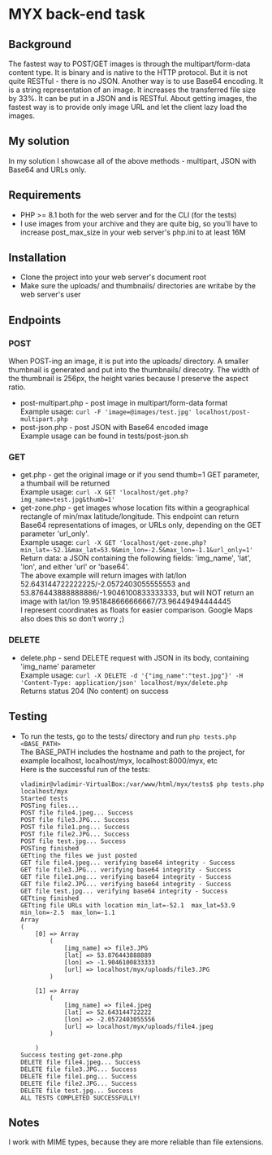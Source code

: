 # MYX back-end task
## Background
The fastest way to POST/GET images is through the multipart/form-data content type. It is binary and is native to the HTTP protocol. But it is not quite RESTful - there is no JSON.
Another way is to use Base64 encoding. It is a string representation of an image. It increases the transferred file size by 33%. It can be put in a JSON and is RESTful.
About getting images, the fastest way is to provide only image URL and let the client lazy load the images.
## My solution
In my solution I showcase all of the above methods - multipart, JSON with Base64 and URLs only.
## Requirements
- PHP >= 8.1 both for the web server and for the CLI (for the tests)
- I use images from your archive and they are quite big, so you'll have to increase post_max_size in your web server's php.ini to at least 16M
## Installation
- Clone the project into your web server's document root
- Make sure the uploads/ and thumbnails/ directories are writabe by the web server's user
## Endpoints
### POST
When POST-ing an image, it is put into the uploads/ directory. A smaller thumbnail is generated and put into the thumbnails/ direcotry. The width of the thumbnail is 256px, the height varies because I preserve the aspect ratio.
- post-multipart.php - post image in multipart/form-data format<br />
    Example usage: `curl -F 'image=@images/test.jpg' localhost/post-multipart.php`
- post-json.php - post JSON with Base64 encoded image<br />
    Example usage can be found in tests/post-json.sh
### GET
- get.php - get the original image or if you send thumb=1 GET parameter, a thumbail will be returned<br />
    Example usage: `curl -X GET 'localhost/get.php?img_name=test.jpg&thumb=1'`
- get-zone.php - get images whose location fits within a geographical rectangle of min/max latitude/longitude. This endpoint can return Base64 representations of images, or URLs only, depending on the GET parameter 'url_only'.<br />
    Example usage: `curl -X GET 'localhost/get-zone.php?min_lat=-52.1&max_lat=53.9&min_lon=-2.5&max_lon=-1.1&url_only=1'`<br />
    Return data: a JSON containing the following fields: 'img_name', 'lat', 'lon', and either 'url' or 'base64'.<br />
    The above example will return images with lat/lon 52.643144722222225/-2.0572403055555553 and 53.876443888888886/-1.9046100833333333, but will NOT return an image with lat/lon 19.951848666666667/73.96449494444445<br />
    I represent coordinates as floats for easier comparison. Google Maps also does this so don't worry ;)
### DELETE
- delete.php - send DELETE request with JSON in its body, containing 'img_name' parameter<br />
    Example usage: `curl -X DELETE -d '{"img_name":"test.jpg"}' -H 'Content-Type: application/json' localhost/myx/delete.php`<br />
    Returns status 204 (No content) on success
## Testing
- To run the tests, go to the tests/ directory and run `php tests.php <BASE_PATH>`<br />
    The BASE_PATH includes the hostname and path to the project, for example localhost, localhost/myx, localhost:8000/myx, etc<br />
    Here is the successful run of the tests:<br />
    ```
    vladimir@vladimir-VirtualBox:/var/www/html/myx/tests$ php tests.php localhost/myx
    Started tests
    POSTing files...
    POST file file4.jpeg... Success
    POST file file3.JPG... Success
    POST file file1.png... Success
    POST file file2.JPG... Success
    POST file test.jpg... Success
    POSTing finished
    GETting the files we just posted
    GET file file4.jpeg... verifying base64 integrity - Success
    GET file file3.JPG... verifying base64 integrity - Success
    GET file file1.png... verifying base64 integrity - Success
    GET file file2.JPG... verifying base64 integrity - Success
    GET file test.jpg... verifying base64 integrity - Success
    GETting finished
    GETting file URLs with location min_lat=-52.1  max_lat=53.9  min_lon=-2.5  max_lon=-1.1
    Array
    (
        [0] => Array
            (
                [img_name] => file3.JPG
                [lat] => 53.876443888889
                [lon] => -1.9046100833333
                [url] => localhost/myx/uploads/file3.JPG
            )

        [1] => Array
            (
                [img_name] => file4.jpeg
                [lat] => 52.643144722222
                [lon] => -2.0572403055556
                [url] => localhost/myx/uploads/file4.jpeg
            )

        )
    Success testing get-zone.php
    DELETE file file4.jpeg... Success
    DELETE file file3.JPG... Success
    DELETE file file1.png... Success
    DELETE file file2.JPG... Success
    DELETE file test.jpg... Success
    ALL TESTS COMPLETED SUCCESSFULLY!
    ```

## Notes
I work with MIME types, because they are more reliable than file extensions.